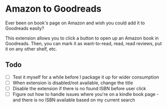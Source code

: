 # Amazon to Goodreads

Ever been on book's page on Amazon and wish you could add it to Goodreads easily?

This extension allows you to click a button to open up an Amazon book in Goodreads. Then, you can mark it as want-to-read, read, read reviews, put it on any other shelf, etc.

## Todo

- [ ] Test it myself for a while before I package it up for wider consumption
- [ ] When extension is disabled/not available, change the title
- [ ] Disable the extension if there is no found ISBN before user click
- [ ] Figure out how to handle issues where you're on a kindle book page - and there is no ISBN available based on my current search
